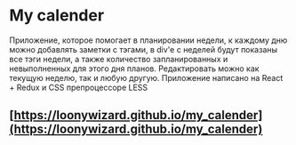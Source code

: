 # My calender

Приложение, которое помогает в планировании недели, к каждому дню можно добавлять заметки с тэгами, в div'e с неделей будут показаны все тэги недели, а также количество запланированных и невыполненных для этого дня планов. Редактировать можно как текущую неделю, так и любую другую. Приложение написано на React + Redux и CSS препроцессоре LESS

## [https://loonywizard.github.io/my_calender](https://loonywizard.github.io/my_calender)